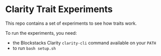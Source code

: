 # Clarity Trait Experiments

This repo contains a set of experiments to see how traits work.

To run the experiments, you need:

-   the Blockstacks Clarity `clarity-cli` command available on your `PATH`
-   to run `bash setup.sh`
